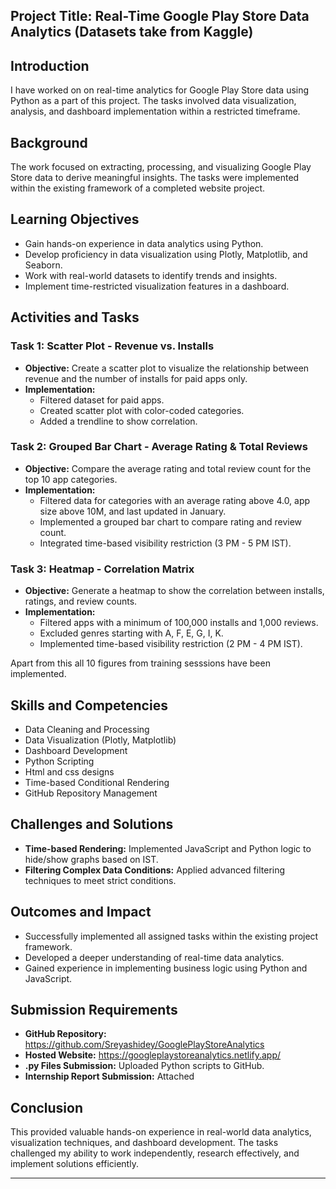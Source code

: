 ## Project Title: Real-Time Google Play Store Data Analytics (Datasets take from Kaggle)

## Introduction
I have worked on on real-time analytics for Google Play Store data using Python as a part of this project. The tasks involved data visualization, analysis, and dashboard implementation within a restricted timeframe.

## Background
The work focused on extracting, processing, and visualizing Google Play Store data to derive meaningful insights. The tasks were implemented within the existing framework of a completed website project.

## Learning Objectives
- Gain hands-on experience in data analytics using Python.
- Develop proficiency in data visualization using Plotly, Matplotlib, and Seaborn.
- Work with real-world datasets to identify trends and insights.
- Implement time-restricted visualization features in a dashboard.

## Activities and Tasks
### Task 1: Scatter Plot - Revenue vs. Installs
- **Objective:** Create a scatter plot to visualize the relationship between revenue and the number of installs for paid apps only.
- **Implementation:**
  - Filtered dataset for paid apps.
  - Created scatter plot with color-coded categories.
  - Added a trendline to show correlation.

### Task 2: Grouped Bar Chart - Average Rating & Total Reviews
- **Objective:** Compare the average rating and total review count for the top 10 app categories.
- **Implementation:**
  - Filtered data for categories with an average rating above 4.0, app size above 10M, and last updated in January.
  - Implemented a grouped bar chart to compare rating and review count.
  - Integrated time-based visibility restriction (3 PM - 5 PM IST).

### Task 3: Heatmap - Correlation Matrix
- **Objective:** Generate a heatmap to show the correlation between installs, ratings, and review counts.
- **Implementation:**
  - Filtered apps  with a minimum of 100,000 installs and 1,000 reviews.
  - Excluded genres starting with A, F, E, G, I, K.
  - Implemented time-based visibility restriction (2 PM - 4 PM IST).

Apart from this all 10 figures from training sesssions have been implemented.

## Skills and Competencies
- Data Cleaning and Processing
- Data Visualization (Plotly, Matplotlib)
- Dashboard Development
- Python Scripting
- Html and css designs
- Time-based Conditional Rendering
- GitHub Repository Management

## Challenges and Solutions
- **Time-based Rendering:** Implemented JavaScript and Python logic to hide/show graphs based on IST.
- **Filtering Complex Data Conditions:** Applied advanced filtering techniques to meet strict conditions.

## Outcomes and Impact
- Successfully implemented all assigned tasks within the existing project framework.
- Developed a deeper understanding of real-time data analytics.
- Gained experience in implementing business logic using Python and JavaScript.

## Submission Requirements
- **GitHub Repository:** https://github.com/Sreyashidey/GooglePlayStoreAnalytics
- **Hosted Website:** https://googleplaystoreanalytics.netlify.app/
- **.py Files Submission:** Uploaded Python scripts to GitHub.
- **Internship Report Submission:** Attached

## Conclusion
This provided valuable hands-on experience in real-world data analytics, visualization techniques, and dashboard development. The tasks challenged my ability to work independently, research effectively, and implement solutions efficiently.

---
